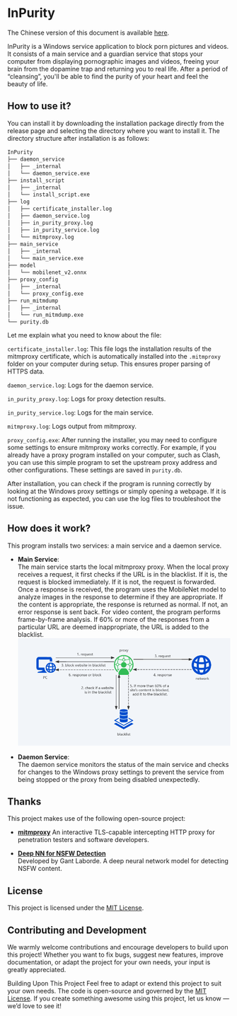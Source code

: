 # InPurity
The Chinese version of this document is available [here](README.zh.md).

InPurity is a Windows service application to block porn pictures and videos. It consists of a main service and a guardian service that stops your computer from displaying pornographic images and videos, freeing your brain from the dopamine trap and returning you to real life. After a period of “cleansing”, you'll be able to find the purity of your heart and feel the beauty of life.

## How to use it?
You can install it by downloading the installation package directly from the release page and selecting the directory where you want to install it. The directory structure after installation is as follows:
```
InPurity
├── daemon_service
│   ├── _internal
│   └── daemon_service.exe
├── install_script
│   ├── _internal
│   └── install_script.exe
├── log
│   ├── certificate_installer.log
│   ├── daemon_service.log
│   ├── in_purity_proxy.log
│   ├── in_purity_service.log
│   └── mitmproxy.log
├── main_service
│   ├── _internal
│   └── main_service.exe
├── model
│   └── mobilenet_v2.onnx
├── proxy_config
│   ├── _internal
│   └── proxy_config.exe
├── run_mitmdump
│   ├── _internal
│   └── run_mitmdump.exe
└── purity.db
```

Let me explain what you need to know about the file:

`certificate_installer.log`: This file logs the installation results of the mitmproxy certificate, which is automatically installed into the `.mitmproxy` folder on your computer during setup. This ensures proper parsing of HTTPS data.

`daemon_service.log`: Logs for the daemon service.

`in_purity_proxy.log`: Logs for proxy detection results.

`in_purity_service.log`: Logs for the main service.

`mitmproxy.log`: Logs output from mitmproxy.

`proxy_config.exe`: After running the installer, you may need to configure some settings to ensure mitmproxy works correctly. For example, if you already have a proxy program installed on your computer, such as Clash, you can use this simple program to set the upstream proxy address and other configurations. These settings are saved in `purity.db`.

After installation, you can check if the program is running correctly by looking at the Windows proxy settings or simply opening a webpage. If it is not functioning as expected, you can use the log files to troubleshoot the issue.

## How does it work?
This program installs two services: a main service and a daemon service.

- **Main Service**:  
  The main service starts the local mitmproxy proxy. When the local proxy receives a request, it first checks if the URL is in the blacklist. If it is, the request is blocked immediately. If it is not, the request is forwarded. Once a response is received, the program uses the MobileNet model to analyze images in the response to determine if they are appropriate. If the content is appropriate, the response is returned as normal. If not, an error response is sent back. For video content, the program performs frame-by-frame analysis. If 60% or more of the responses from a particular URL are deemed inappropriate, the URL is added to the blacklist.
![pic1.png](pic1.png)

- **Daemon Service**:  
  The daemon service monitors the status of the main service and checks for changes to the Windows proxy settings to prevent the service from being stopped or the proxy from being disabled unexpectedly.

## Thanks
This project makes use of the following open-source project:

- **[mitmproxy](https://github.com/mitmproxy/mitmproxy)**
  An interactive TLS-capable intercepting HTTP proxy for penetration testers and software developers.

- **[Deep NN for NSFW Detection](https://github.com/GantMan/nsfw_model)**  
  Developed by Gant Laborde. A deep neural network model for detecting NSFW content.

## License
This project is licensed under the [MIT License](LICENSE).

## Contributing and Development
We warmly welcome contributions and encourage developers to build upon this project! Whether you want to fix bugs, suggest new features, improve documentation, or adapt the project for your own needs, your input is greatly appreciated. 

Building Upon This Project
Feel free to adapt or extend this project to suit your own needs. The code is open-source and governed by the [MIT License](LICENSE). If you create something awesome using this project, let us know — we’d love to see it!
